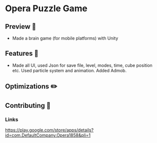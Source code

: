 # Opera Puzzle Game

## Preview 👀

- Made a brain game (for mobile platforms) with Unity

## Features 📃

- Made all UI, 
used Json for save file, level, modes, time, cube position etc. Used particle system 
and animation. Added Admob.

## Optimizations ✏️



## Contributing 💪

### Links
https://play.google.com/store/apps/details?id=com.DefaultCompany.Opera1858&pli=1


